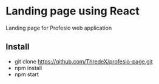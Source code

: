 
# Landing page using React

Landing page for Profesio web application

## Install

* git clone https://github.com/ThredeX/profesio-page.git
* npm install
* npm start
